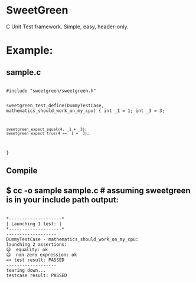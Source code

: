 SweetGreen
================

C Unit Test framework. Simple, easy, header-only.

Example:
=====
sample.c
-----
<code>
#include "sweetgreen/sweetgreen.h"

sweetgreen_test_define(DummyTestCase, mathematics_should_work_on_my_cpu) {
	int _1 = 1;
	int _3 = 3;

	sweetgreen_expect_equal(4, _1 + _3);
	sweetgreen_expect_true(4 == _1 + _3);
}
</code>

Compile
-----
$ cc -o sample sample.c # assuming sweetgreen is in your include path
output:
-----
<code>
*--------------------*
| Launching 1 test: |
*--------------------*
-------------------
DummyTestCase - mathematics_should_work_on_my_cpu:
launching 2 assertions:
😃  equality: ok
😃  non-zero expression: ok
=> ️test result: PASSED
-------------------
tearing down...
testcase result: PASSED
</code>